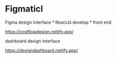 # Figmaticl
 Figma design Interface  * ReactJs  develop  * front end
 
 https://costflowdesign.netlify.app/

 dashboard design Interface
 
 https://designdashboard.netlify.app/
